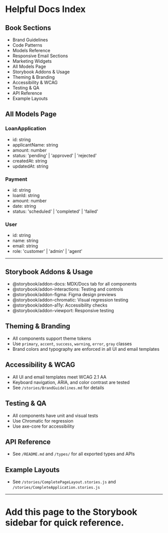 # Helpful Docs Index

## Book Sections
- Brand Guidelines
- Code Patterns
- Models Reference
- Responsive Email Sections
- Marketing Widgets
- All Models Page
- Storybook Addons & Usage
- Theming & Branding
- Accessibility & WCAG
- Testing & QA
- API Reference
- Example Layouts

## All Models Page

### LoanApplication
- id: string
- applicantName: string
- amount: number
- status: 'pending' | 'approved' | 'rejected'
- createdAt: string
- updatedAt: string

### Payment
- id: string
- loanId: string
- amount: number
- date: string
- status: 'scheduled' | 'completed' | 'failed'

### User
- id: string
- name: string
- email: string
- role: 'customer' | 'admin' | 'agent'

---

## Storybook Addons & Usage
- @storybook/addon-docs: MDX/Docs tab for all components
- @storybook/addon-interactions: Testing and controls
- @storybook/addon-figma: Figma design previews
- @storybook/addon-chromatic: Visual regression testing
- @storybook/addon-a11y: Accessibility checks
- @storybook/addon-viewport: Responsive testing

## Theming & Branding
- All components support theme tokens
- Use `primary`, `accent`, `success`, `warning`, `error`, `gray` classes
- Brand colors and typography are enforced in all UI and email templates

## Accessibility & WCAG
- All UI and email templates meet WCAG 2.1 AA
- Keyboard navigation, ARIA, and color contrast are tested
- See `/stories/BrandGuidelines.md` for details

## Testing & QA
- All components have unit and visual tests
- Use Chromatic for regression
- Use axe-core for accessibility

## API Reference
- See `/README.md` and `/types/` for all exported types and APIs

## Example Layouts
- See `/stories/CompletePageLayout.stories.js` and `/stories/CompleteApplication.stories.js`

---

# Add this page to the Storybook sidebar for quick reference.
